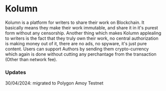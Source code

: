 # Kolumn

Kolumn is a platform for writers to share their work on Blockchain.
It basically means they make their work immutable, and share it in it's purest form without any censorship.
Another thing which makes Kolumn applealing to writers is the fact that they truly own their work, no central authorization is making money out of it, there are no ads, no spyware, it's just pure content.
Users can support Authors by sending them crypto-currency which again is done without cutting any perchantage from the transaction (Other than network fee).

### Updates

30/04/2024: migrated to Polygon Amoy Testnet